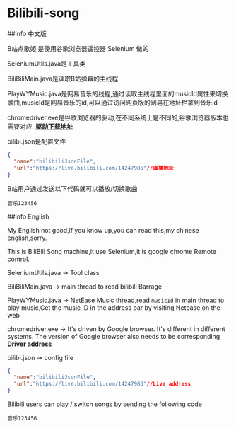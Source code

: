 # Bilibili-song

##info 中文版

B站点歌姬 是使用谷歌浏览器遥控器 Selenium 做的

SeleniumUtils.java是工具类

BiliBiliMain.java是读取B站弹幕的主线程

PlayWYMusic.java是网易音乐的线程,通过读取主线程里面的musicId属性来切换歌曲,musicId是网易音乐的id,可以通过访问网页版的网易在地址栏拿到音乐id

chromedriver.exe是谷歌浏览器的驱动,在不同系统上是不同的,谷歌浏览器版本也需要对应,
[**驱动下载地址**](http://chromedriver.storage.googleapis.com/index.html)

bilibi.json是配置文件

```json
{
  "name":"bilibiliJsonFile",
  "url":"https://live.bilibili.com/14247985"//直播地址
}
```

B站用户通过发送以下代码就可以播放/切换歌曲
```
音乐123456
```

##info English

My English not good,if you know up,you can read this,my chinese english,sorry.

This is BiliBili Song machine,it use Selenium,it is google chrome Remote control.

SeleniumUtils.java  -> Tool class

BiliBiliMain.java   -> main thread to read bilibili Barrage

PlayWYMusic.java    -> NetEase Music thread,read `musicId` in main thread to play music,Get the music ID in the address bar by visiting Netease on the web

chromedriver.exe    -> It's driven by Google browser. It's different in different systems. The version of Google browser also needs to be corresponding
[**Driver address**](http://chromedriver.storage.googleapis.com/index.html)

bilibi.json -> config file

```json
{
  "name":"bilibiliJsonFile",
  "url":"https://live.bilibili.com/14247985"//Live address
}
```

Bilibili users can play / switch songs by sending the following code
```
音乐123456
```
